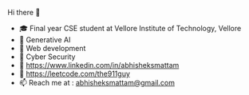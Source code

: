 Hi there 👋

- 🎓 Final year CSE student at Vellore Institute of Technology, Vellore
- 🌱 Generative AI
- 🌱 Web development
- 🌱 Cyber Security
- 🔗 https://www.linkedin.com/in/abhisheksmattam
- 🔗 https://leetcode.com/the911guy
- 📫 Reach me at : abhisheksmattam@gmail.com


